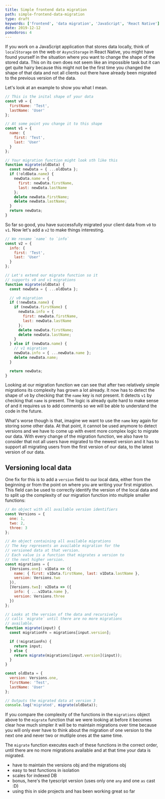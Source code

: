 ```yaml
---
title: Simple frontend data migration
path: simple-frontend-data-migration
type: draft
keywords: ['frontend', 'data migration', 'JavaScript', 'React Native']
date: 2019-12-12
pomodoros: 4
---
```


If you work on a JavaScript application that stores data locally, think of `localStorage` on the web or `AsyncStorage` in React Native, you might have found yourself in the situation where you want to change the shape of the stored data. This on its own does not seem like an impossible task but it can get quite hairy because this might not be the first time you changed the shape of that data and not all clients out there have already been migrated to the previous version of the data.

Let's look at an example to show you what I mean.

```js
// This is the inital shape of your data
const v0 = {
  firstName: 'Test',
  lastName: 'User'
};

// At some point you change it to this shape
const v1 = {
  name: {
    first: 'Test',
    last: 'User'
  }
};

// Your migration function might look sth like this
function migrate(oldData) {
  const newData = { ...oldData };
  if (!oldData.name) {
    newData.name = {
      first: newData.firstName,
      last: newData.lastName
    };
    delete newData.firstName;
    delete newData.lastName;
  }
  return newData;
}
```

So far so good, you have successfully migrated your client data from `v0` to `v1`. Now let's add a `v2` to make things interesting.

```js
// We rename `name` to `info`
const v2 = {
  info: {
    first: 'Test',
    last: 'User'
  }
};

// Let's extend our migrate function so it
// supports v0 and v1 migrations
function migrate(oldData) {
  const newData = { ...oldData };

  // v0 migration
  if (!newData.name) {
    if (newData.firstName) {
      newData.info = {
        first: newData.firstName,
        last: newData.lastName
      };
      delete newData.firstName;
      delete newData.lastName;
    }
  } else if (newData.name) {
    // v1 migration
    newData.info = { ...newData.name };
    delete newData.name;
  }

  return newData;
}
```

Looking at our migration function we can see that after two relatively simple migrations its complexity has grown a lot already. It now has to detect the shape of `v0` by checking that the `name` key is not present. It detects `v1` by checking that `name` is present. The logic is already quite hard to make sense of and it requires us to add comments so we will be able to understand the code in the future.

What's worse though is that, imagine we want to use the `name` key again for storing some other data. At that point, it cannot be used anymore to detect versions and we have to come up with event more complex logic to migrate our data. With every change of the migration function, we also have to consider that not all users have migrated to the newest version and it has to support all migrating users from the first version of our data, to the latest version of our data.

## Versioning local data

One fix for this is to add a `version` field to our local data, either from the beginning or from the point on where you are writing your first migration. This field can be used to correctly identify the version of the local data and to split up the complexity of our migration function into multiple smaller functions:

```js
// An object with all available version identifiers
const Versions = {
  one: 1,
  two: 2,
  three: 3
};

// An object containing all available migrations
// The key represents an available migration for the
// versioned data at that version.
// Each value is a function that migrates a version to
// the next higher version.
const migrations = {
  [Versions.one]: v1Data => ({
    name: { first: v1Data.firstName, last: v1Data.lastName },
    version: Versions.two
  }),
  [Versions.two]: v2Data => ({
    info: { ...v2Data.name },
    version: Versions.three
  })
};

// Looks at the version of the data and recursively
// calls `migrate` until there are no more migrations
// available.
function migrate(input) {
  const migrationFn = migrations[input.version];

  if (!migrationFn) {
    return input;
  } else {
    return migrate(migrations[input.version](input));
  }
}

const oldData = {
  version: Versions.one,
  firstName: 'Test',
  lastName: 'User'
};

// Outputs the migrated data at version 3
console.log('migrated', migrate(oldData));
```

If you compare the complexity of the functions in the `migrations` object above to the `migrate` function that we were looking at before it becomes clear how much simpler it will be to maintain migrations over time because you will only ever have to think about the migration of one version to the next one and never two or mutliple ones at the same time.

The `migrate` function executes each of these functions in the correct order, until there are no more migrations available and at that time your data is migrated.

- have to maintain the versions obj and the migrations obj
- easy to test functions in isolation
- scales for indexed DB
- bonus, here's the tyescript version (uses only one `any` and one `as` cast :D)
- using this in side projects and has been working great so far
